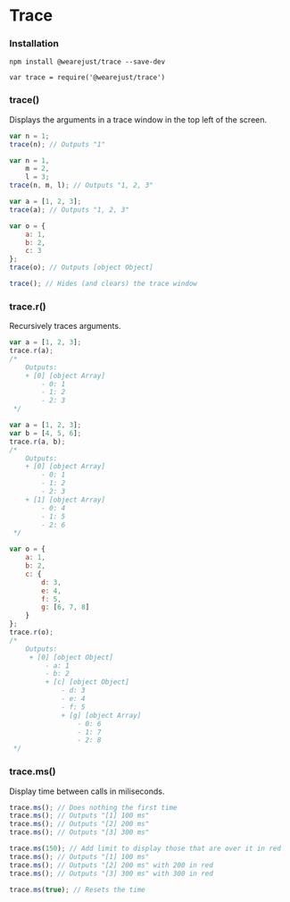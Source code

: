 # Trace

### Installation
```
npm install @wearejust/trace --save-dev
```

```
var trace = require('@wearejust/trace')
```

### trace()
Displays the arguments in a trace window in the top left of the screen.

```javascript
var n = 1;
trace(n); // Outputs "1"

var n = 1,
    m = 2,
    l = 3;
trace(n, m, l); // Outputs "1, 2, 3"

var a = [1, 2, 3];
trace(a); // Outputs "1, 2, 3"

var o = {
    a: 1,
    b: 2,
    c: 3
};
trace(o); // Outputs [object Object]

trace(); // Hides (and clears) the trace window
```


### trace.r()
Recursively traces arguments.

```javascript
var a = [1, 2, 3];
trace.r(a);
/* 
    Outputs:
    + [0] [object Array]
        - 0: 1
        - 1: 2
        - 2: 3
 */

var a = [1, 2, 3];
var b = [4, 5, 6];
trace.r(a, b);
/* 
    Outputs:
    + [0] [object Array]
        - 0: 1
        - 1: 2
        - 2: 3
    + [1] [object Array]
        - 0: 4
        - 1: 5
        - 2: 6
 */

var o = {
    a: 1,
    b: 2,
    c: {
        d: 3,
        e: 4,
        f: 5,
        g: [6, 7, 8]
    }
};
trace.r(o);
/* 
    Outputs:
     + [0] [object Object]
         - a: 1
         - b: 2
         + [c] [object Object]
             - d: 3
             - e: 4
             - f: 5
             + [g] [object Array]
                 - 0: 6
                 - 1: 7
                 - 2: 8
 */
```


### trace.ms()
Display time between calls in miliseconds.

```javascript
trace.ms(); // Does nothing the first time
trace.ms(); // Outputs "[1] 100 ms"
trace.ms(); // Outputs "[2] 200 ms"
trace.ms(); // Outputs "[3] 300 ms"

trace.ms(150); // Add limit to display those that are over it in red
trace.ms(); // Outputs "[1] 100 ms"
trace.ms(); // Outputs "[2] 200 ms" with 200 in red
trace.ms(); // Outputs "[3] 300 ms" with 300 in red

trace.ms(true); // Resets the time
```
